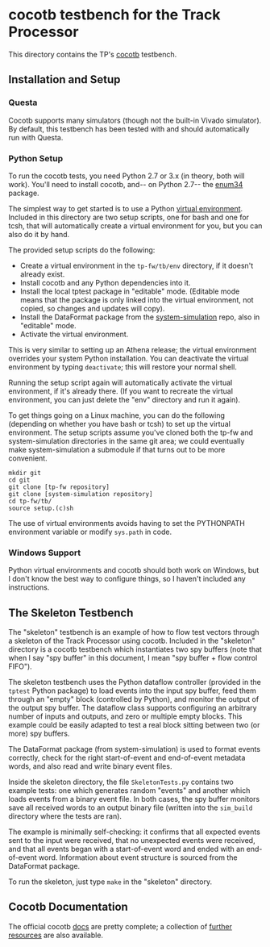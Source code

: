 # cocotb testbench for the Track Processor

This directory contains the TP's [cocotb](https://github.com/cocotb/cocotb) testbench.

## Installation and Setup

### Questa

Cocotb supports many simulators (though not the built-in Vivado
simulator). By default, this testbench has been tested with
and should automatically run with Questa.

### Python Setup

To run the cocotb tests, you need Python 2.7 or 3.x (in theory,
both will work). You'll need to install cocotb, and-- on Python
2.7-- the [enum34](https://pypi.org/project/enum34/) package.

The simplest way to get started is to use a Python [virtual
environment](https://docs.python.org/3/tutorial/venv.html). Included
in this directory are two setup scripts, one for bash and one for tcsh,
that will automatically create a virtual environment for you, but
you can also do it by hand.

The provided setup scripts do the following:

* Create a virtual environment in the ```tp-fw/tb/env``` directory,
if it doesn't already exist.
* Install cocotb and any Python dependencies into it.
* Install the local tptest package in "editable" mode. (Editable
mode means that the package is only linked into the virtual environment,
not copied, so changes and updates will copy).
* Install the DataFormat package from the [system-simulation]()
repo, also in "editable" mode.
* Activate the virtual environment.

This is very similar to setting up an Athena release; the virtual
environment overrides your system Python installation. You can
deactivate the virtual environment by typing ```deactivate```;
this will restore your normal shell.

Running the setup script again will automatically activate
the virtual environment, if it's already there. (If you want to
recreate the virtual environment, you can just delete the "env"
directory and run it again).

To get things going on a Linux machine, you can do the following
(depending on whether you have bash or tcsh) to set up the virtual
environment. The setup scripts assume you've cloned both the tp-fw
and system-simulation directories in the same git area; we could
eventually make system-simulation a submodule if that turns out
to be more convenient.

```
mkdir git
cd git
git clone [tp-fw repository]
git clone [system-simulation repository]
cd tp-fw/tb/
source setup.(c)sh
```

The use of virtual environments avoids having to set the PYTHONPATH
environment variable or modify ```sys.path``` in code.

### Windows Support

Python virtual environments and cocotb should both work on Windows,
but I don't know the best way to configure things, so I haven't
included any instructions.

## The Skeleton Testbench

The "skeleton" testbench is an example of how to flow test vectors
through a skeleton of the Track Processor using cocotb. Included
in the "skeleton" directory is a cocotb testbench which instantiates
two spy buffers (note that when I say "spy buffer" in this document,
I mean "spy buffer + flow control FIFO").

The skeleton testbench uses the Python dataflow controller (provided
in the ```tptest``` Python package) to load events into the input
spy buffer, feed them through an "empty" block (controlled by Python),
and monitor the output of the output spy buffer. The dataflow class
supports configuring an arbitrary number of inputs and outputs, and
zero or multiple empty blocks. This example could be easily adapted to
test a real block sitting between two (or more) spy buffers.

The DataFormat package (from system-simulation) is used to format
events correctly, check for the right start-of-event and end-of-event
metadata words, and also read and write binary event files.

Inside the skeleton directory, the file ```SkeletonTests.py``` contains
two example tests: one which generates random "events" and another which
loads events from a binary event file. In both cases, the spy buffer
monitors save all received words to an output binary file (written into
the ```sim_build``` directory where the tests are ran).

The example is minimally self-checking: it confirms that all expected
events sent to the input were received, that no unexpected events were
received, and that all events began with a start-of-event word and ended
with an end-of-event word. Information about event structure is sourced
from the DataFormat package.

To run the skeleton, just type ```make``` in the "skeleton" directory.

## Cocotb Documentation

The official cocotb [docs](https://cocotb.readthedocs.io/en/latest/) are
pretty complete; a collection of [further resources](https://github.com/cocotb/cocotb/wiki/Further-Resources)
are also available.
